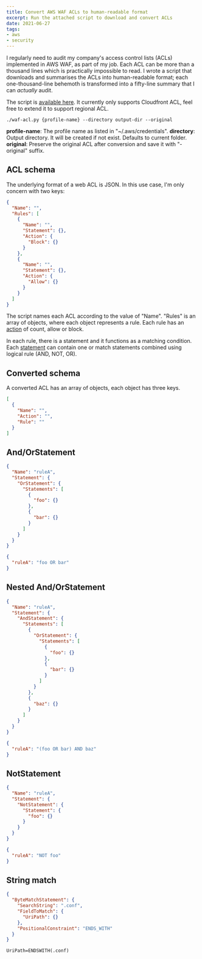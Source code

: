 ```yaml
---
title: Convert AWS WAF ACLs to human-readable format
excerpt: Run the attached script to download and convert ACLs
date: 2021-06-27
tags:
- aws
- security
---
```


I regularly need to audit my company's access control lists (ACLs) implemented in AWS WAF, as part of my job. Each ACL can be more than a thousand lines which is practically impossible to read. I wrote a script that downloads and summarises the ACLs into human-readable format; each one-thousand-line behemoth is transformed into a fifty-line summary that I can _actually_ audit.

The script is [available here](/files/20210627/waf-acl.py). It currently only supports Cloudfront ACL, feel free to extend it to support regional ACL.

```
./waf-acl.py {profile-name} --directory output-dir --original
```

**profile-name**: The profile name as listed in "~/.aws/credentials".
**directory**: Output directory. It will be created if not exist. Defaults to current folder.
**original**: Preserve the original ACL after conversion and save it with "-original" suffix.

## ACL schema

The underlying format of a web ACL is JSON. In this use case, I'm only concern with two keys:

``` json
{
  "Name": "",
  "Rules": [
    {
      "Name": "",
      "Statement": {},
      "Action": {
        "Block": {}
      }
    },
    {
      "Name": "",
      "Statement": {},
      "Action": {
        "Allow": {}
      }
    }
  ]
}
```

The script names each ACL according to the value of "Name". "Rules" is an array of objects, where each object represents a rule. Each rule has an [action](https://docs.aws.amazon.com/waf/latest/developerguide/waf-rule-action.html) of count, allow or block.

In each rule, there is a statement and it functions as a matching condition. Each [statement](https://docs.aws.amazon.com/waf/latest/developerguide/waf-rule-statements-list.html) can contain one or match statements combined using logical rule (AND, NOT, OR).

## Converted schema

A converted ACL has an array of objects, each object has three keys.

``` json
[
  {
    "Name": "",
    "Action": "",
    "Rule": ""
  }
]
```

## And/OrStatement

``` json Original
{
  "Name": "ruleA",
  "Statement": {
    "OrStatement": {
      "Statements": [
        {
          "foo": {}
        },
        {
          "bar": {}
        }
      ]
    }
  }
}
```

``` json Converted
{
  "ruleA": "foo OR bar"
}
```

## Nested And/OrStatement

``` json Original
{
  "Name": "ruleA",
  "Statement": {
    "AndStatement": {
      "Statements": [
        {
          "OrStatement": {
            "Statements": [
              {
                "foo": {}
              },
              {
                "bar": {}
              }
            ]
          }
        },
        {
          "baz": {}
        }
      ]
    }
  }
}
```

``` json Converted
{
  "ruleA": "(foo OR bar) AND baz"
}
```

## NotStatement

``` json Original
{
  "Name": "ruleA",
  "Statement": {
    "NotStatement": {
      "Statement": {
        "foo": {}
      }
    }
  }
}
```

``` json Converted
{
  "ruleA": "NOT foo"
}
```


## String match

``` json Orignal
{
  "ByteMatchStatement": {
    "SearchString": ".conf",
    "FieldToMatch": {
      "UriPath": {}
    },
    "PositionalConstraint": "ENDS_WITH"
  }
}
```

``` plain Converted
UriPath=ENDSWITH(.conf)
```
